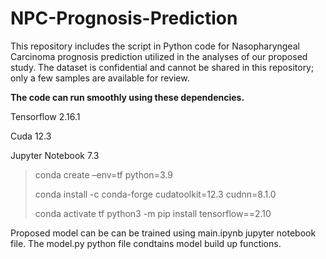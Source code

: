 # NPC-Prognosis-Prediction
This repository includes the script in Python code for Nasopharyngeal Carcinoma prognosis prediction utilized in the analyses of our proposed study.  The dataset is confidential and cannot be shared in this repository; only a few samples are available for review.

**The code can run smoothly using these dependencies.**

Tensorflow 2.16.1

Cuda 12.3

Jupyter Notebook 7.3

> conda create –env=tf python=3.9
> 
> conda install -c conda-forge cudatoolkit=12.3 cudnn=8.1.0
>
> conda activate tf
python3 -m pip install tensorflow==2.10

Proposed model can be can be trained using main.ipynb jupyter notebook file. The model.py python file condtains model build up functions.


